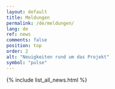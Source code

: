 ```yaml
---
layout: default
title: Meldungen
permalink: /de/meldungen/
lang: de
ref: news
comments: false
position: top
order: 2
alt: "Neuigkeiten rund um das Projekt"
symbol: "pulse"
---
```

{% include list_all_news.html %}
